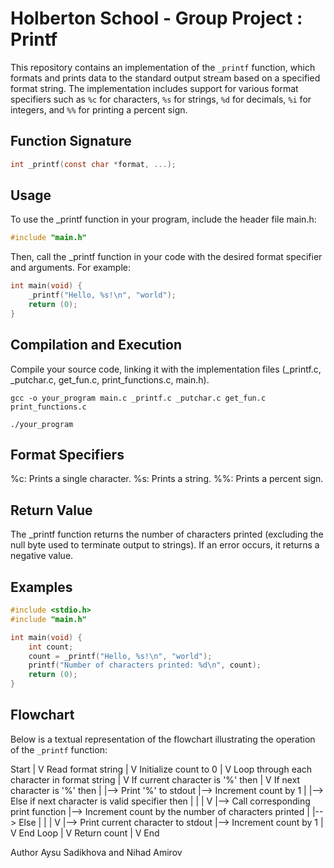 # Holberton School - Group Project : Printf

This repository contains an implementation of the `_printf` function, which formats and prints data to the standard output stream based on a specified format string. The implementation includes support for various format specifiers such as `%c` for characters, `%s` for strings, `%d` for decimals, `%i` for integers, and `%%` for printing a percent sign.

## Function Signature

```c
int _printf(const char *format, ...);
```

## Usage

To use the _printf function in your program, include the header file main.h:

```c
#include "main.h"
```

Then, call the _printf function in your code with the desired format specifier and arguments. For example:

```c
int main(void) {
    _printf("Hello, %s!\n", "world");
    return (0);
}
```

## Compilation and Execution
Compile your source code, linking it with the implementation files (_printf.c, _putchar.c, get_fun.c, print_functions.c, main.h).
```
gcc -o your_program main.c _printf.c _putchar.c get_fun.c print_functions.c

./your_program
```

## Format Specifiers
%c: Prints a single character.
%s: Prints a string.
%%: Prints a percent sign.

## Return Value
The _printf function returns the number of characters printed (excluding the null byte used to terminate output to strings). If an error occurs, it returns a negative value.

## Examples

```c
#include <stdio.h>
#include "main.h"

int main(void) {
    int count;
    count = _printf("Hello, %s!\n", "world");
    printf("Number of characters printed: %d\n", count);
    return (0);
}
```
## Flowchart

Below is a textual representation of the flowchart illustrating the operation of the `_printf` function:

   Start
     |
     V
   Read format string
     |
     V
   Initialize count to 0
     |
     V
   Loop through each character in format string
     |
     V
   If current character is '%' then
   |
   V
   If next character is '%' then
   |
   |--> Print '%' to stdout
   |--> Increment count by 1
   |
   |--> Else if next character is valid specifier then
   |     |
   |     V
   |--> Call corresponding print function
   |--> Increment count by the number of characters printed
   |
   |--> Else
   |     |
   |     V
   |--> Print current character to stdout
   |--> Increment count by 1
   |
   V
   End Loop
     |
     V
   Return count
     |
     V
   End


Author
Aysu Sadikhova and Nihad Amirov
